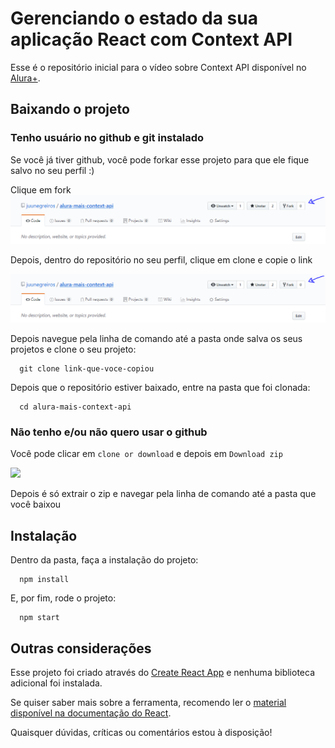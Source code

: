 # Gerenciando o estado da sua aplicação React com Context API

Esse é o repositório inicial para o vídeo sobre Context API disponível no [Alura+](https://cursos.alura.com.br/alura-mais).

## Baixando o projeto

### Tenho usuário no github e git instalado

Se você já tiver github, você pode forkar esse projeto para que ele fique salvo no seu perfil :)

Clique em fork
![](./images/fork.PNG)

Depois, dentro do repositório no seu perfil, clique em clone e copie o link

![](./images/fork.PNG)

Depois navegue pela linha de comando até a pasta onde salva os seus projetos e clone o seu projeto:

```
  git clone link-que-voce-copiou
```

Depois que o repositório estiver baixado, entre na pasta que foi clonada:

```
  cd alura-mais-context-api
```

### Não tenho e/ou não quero usar o github

Você pode clicar em `clone or download` e depois em `Download zip`

![]("./images/zip.PNG")

Depois é só extrair o zip e navegar pela linha de comando até a pasta que você baixou

## Instalação

Dentro da pasta, faça a instalação do projeto:

```
  npm install
```

E, por fim, rode o projeto:

```
  npm start
```

## Outras considerações

Esse projeto foi criado através do [Create React App](https://github.com/facebook/create-react-app) e nenhuma biblioteca adicional foi instalada.

Se quiser saber mais sobre a ferramenta, recomendo ler o [material disponível na documentação do React](https://pt-br.reactjs.org/docs/context.html).

Quaisquer dúvidas, críticas ou comentários estou à disposição!
